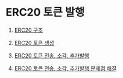 # ERC20 토큰 발행

1. [ERC20 구조](https://github.com/pjt3591oo/glosfer-smartcontract-workshop/blob/master/erc20/ERC20Interface.sol)

2. [ERC20 토큰 생성](https://github.com/pjt3591oo/glosfer-smartcontract-workshop/blob/master/erc20/ERC20Create.sol)

3. [ERC20 토큰 전송, 소각, 추가발행](https://github.com/pjt3591oo/glosfer-smartcontract-workshop/blob/master/erc20/ERC20Token.sol)

4. [ERC20 토큰 전송, 소각, 추가발행 문제점 해결](https://github.com/pjt3591oo/glosfer-smartcontract-workshop/blob/master/erc20/ERC20TokenComplete.sol)
